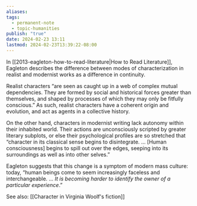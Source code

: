 ```yaml
---
aliases: 
tags:
  - permanent-note
  - topic-humanities
publish: "true"
date: 2024-02-23 13:11
lastmod: 2024-02-23T13:39:22-08:00
---
```

In [[2013-eagleton-how-to-read-literature|How to Read Literature]], Eagleton describes the difference between modes of characterization in realist and modernist works as a difference in continuity. 

Realist characters “are seen as caught up in a web of complex mutual dependencies. They are formed by social and historical forces greater than themselves, and shaped by processes of which they may only be fitfully conscious.” As such, realist characters have a coherent origin and evolution, and act as agents in a collective history.

On the other hand, characters in modernist writing lack autonomy within their inhabited world. Their actions are unconsciously scripted by greater literary subplots, or else their psychological profiles are so stretched that “character in its classical sense begins to disintegrate. … \[Human consciousness] begins to spill out over the edges, seeping into its surroundings as well as into other selves.”

Eagleton suggests that this change is a symptom of modern mass culture: today, “human beings come to seem increasingly faceless and interchangeable. … *It is becoming harder to identify the owner of a particular experience*.”

See also: [[Character in Virginia Woolf's fiction]]


